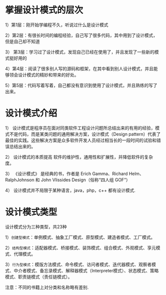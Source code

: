 # 掌握设计模式的层次
1）第1层：刚开始学编程不久，听说过什么是设计模式

2）第2层：有很长时间的编程经验，自己写了很多代码，其中用到了设计模式，但是自己却不知道

3） 第3层：学习过了设计模式，发现自己已经在使用了，并且发现了一些新的模式挺好用的

4）第4层：阅读了很多别人写的源码和框架，在其中看到别人设计模式，并且能够领会设计模式的精妙和带来的好处。

5）第5层：代码写着写着，自己都没有意识到使用了设计模式，并且熟练的写了出来。

# 设计模式介绍
1） 设计模式是程序员在面对同类软件工程设计问题所总结出来的有用的经验，模式不是代码，而是某类问题的通用解决方案，设计模式（Design pattern）代表了最佳的实践。这些解决方案是众多软件开发人员经过相当长的一段时间的试验和错误总结出来的。

2） 设计模式的本质提高 软件的维护性，通用性和扩展性，并降低软件的复杂度。

3） 《设计模式》 是经典的书，作者是 Erich Gamma、Richard Helm、RalphJohnson 和 John Vlissides Design（俗称“四人组 GOF”）

4） 设计模式并不局限于某种语言，java，php，c++ 都有设计模式.

# 设计模式类型

设计模式分为三种类型，共23种

1）`创建型模式`：单例模式、抽象工厂模式、原型模式、建造者模式、工厂模式。

2）`结构型模式`：适配器模式、桥接模式、装饰模式、组合模式、外观模式、享元模式、代理模式。

3）`行为型模式`：模版方法模式、命令模式、访问者模式、迭代器模式、观察者模式、中介者模式、备忘录模式、解释器模式（Interpreter模式）、状态模式、策略模式、职责链模式（责任链模式）。

注意：不同的书籍上对分类和名称略有差别.


